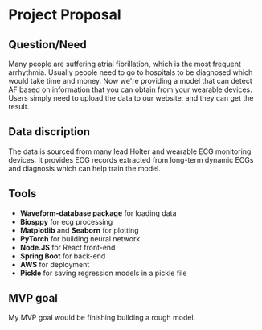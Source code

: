 # Project Proposal
## Question/Need

Many people are suffering atrial fibrillation, which is the most frequent arrhythmia. Usually
people need to go to hospitals to be diagnosed which would take time and money. Now we're providing
a model that can detect AF based on information that you can obtain from your wearable devices.
Users simply need to upload the data to our website, and they can get the result.

## Data discription

The data is sourced from many lead Holter and wearable ECG monitoring devices. It provides ECG records
extracted from long-term dynamic ECGs and diagnosis which can help train the model.

## Tools

* **Waveform-database package** for loading data
* **Biosppy** for ecg processing
* **Matplotlib** and **Seaborn** for plotting
* **PyTorch** for building neural network
* **Node.JS** for React front-end
* **Spring Boot** for back-end
* **AWS** for deployment
* **Pickle** for saving regression models in a pickle file

## MVP goal
My MVP goal would be finishing building a rough model.

